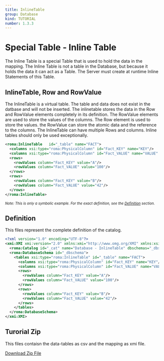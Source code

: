```yaml
---
title: InlineTable
group: Database
kind: TUTORIAL
number: 1.3.3
---
```

# Special Table -  Inline Table

The Inline Table is a special Table that is used to hold the data in the mapping. The Inline Table is not a table in the Database, but because it holds the data it can act as a Table. The Server must create at runtime Inline Statements of this Table.


## InlineTable, Row and RowValue

The InlineTable is a virtual table. The table and data does not exist in the datbase and will not be inserted. The inlinetable stores the data in the Row and RowValue elements completely in its definition. The RowValue elements are used to store the values of the columns. The Row element is used to store the values. the RowValue can store the atomic data and the reference to the columns. The InlineTable can have multiple Rows and columns. Inline tables should only be used exceptionally.


```xml
<roma:InlineTable   id="_table" name="FACT">
  <columns xsi:type="roma:PhysicalColumn" id="Fact_KEY" name="KEY"/>
  <columns xsi:type="roma:PhysicalColumn" id="Fact_VALUE" name="VALUE" type="Integer"/>
  <rows>
    <rowValues column="Fact_KEY" value="A"/>
    <rowValues column="Fact_VALUE" value="100"/>
  </rows>
  <rows>
    <rowValues column="Fact_KEY" value="B"/>
    <rowValues column="Fact_VALUE" value="42"/>
  </rows>
</roma:InlineTable>

```
*<small>Note: This is only a symbolic example. For the exact definition, see the [Definition](#definition) section.</small>*

## Definition

This files represent the complete definition of the catalog.

```xml
<?xml version="1.0" encoding="UTF-8"?>
<xmi:XMI xmi:version="2.0" xmlns:xmi="http://www.omg.org/XMI" xmlns:xsi="http://www.w3.org/2001/XMLSchema-instance" xmlns:roma="https://www.daanse.org/spec/org.eclipse.daanse.rolap.mapping">
  <roma:Catalog id="_cat" name="Database - InlineTable" dbschemas="_dbschema"/>
  <roma:DatabaseSchema id="_dbschema">
    <tables xsi:type="roma:InlineTable" id="_table" name="FACT">
      <columns xsi:type="roma:PhysicalColumn" id="Fact_KEY" name="KEY"/>
      <columns xsi:type="roma:PhysicalColumn" id="Fact_VALUE" name="VALUE" type="Integer"/>
      <rows>
        <rowValues column="Fact_KEY" value="A"/>
        <rowValues column="Fact_VALUE" value="100"/>
      </rows>
      <rows>
        <rowValues column="Fact_KEY" value="B"/>
        <rowValues column="Fact_VALUE" value="42"/>
      </rows>
    </tables>
  </roma:DatabaseSchema>
</xmi:XMI>

```



## Turorial Zip
This files contaisn the data-tables as csv and the mapping as xmi file.

<a href="./zip/tutorial.database.inlinetable.zip" download>Download Zip File</a>
